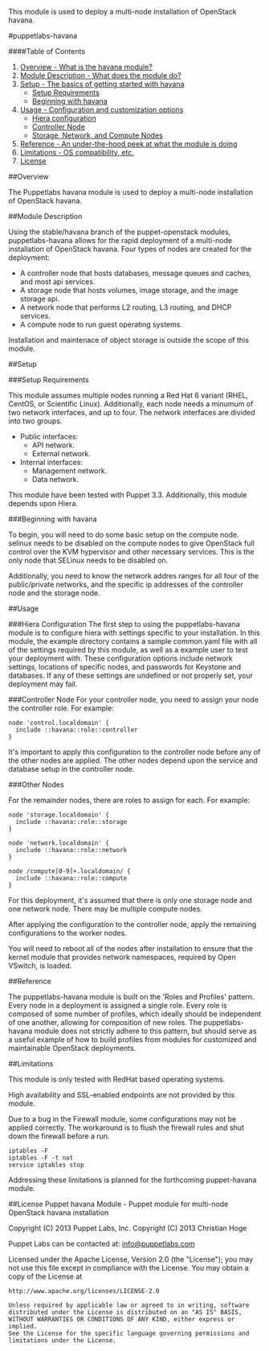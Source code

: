 This module is used to deploy a multi-node installation of OpenStack havana.

#puppetlabs-havana

####Table of Contents

1. [Overview - What is the havana module?](#overview)
2. [Module Description - What does the module do?](#module-description)
3. [Setup - The basics of getting started with havana](#setup)
    * [Setup Requirements](#setup-requirements)
    * [Beginning with havana](#beginning-with-havana)
4. [Usage - Configuration and customization options](#usage)
    * [Hiera configuration](#hiera-configuration)
    * [Controller Node](#controller-node)
    * [Storage, Network, and Compute Nodes](#other-nodes)
5. [Reference - An under-the-hood peek at what the module is doing](#reference)
6. [Limitations - OS compatibility, etc.](#limitations)
7. [License](#license)

##Overview

The Puppetlabs havana module  is used to deploy a multi-node installation of OpenStack havana.

##Module Description

Using the stable/havana branch of the puppet-openstack modules, puppetlabs-havana allows
for the rapid deployment of a multi-node installation of OpenStack havana. Four types
of nodes are created for the deployment:

* A controller node that hosts databases, message queues and caches, and most api services.
* A storage node that hosts volumes, image storage, and the image storage api.
* A network node that performs L2 routing, L3 routing, and DHCP services.
* A compute node to run guest operating systems.

Installation and maintenace of object storage is outside the scope of this module.

##Setup

###Setup Requirements

This module assumes multiple nodes running a Red Hat 6 variant (RHEL, CentOS, or Scientific Linux).
Additionally, each node needs a minumum of two network interfaces, and up to four. The network
interfaces are divided into two groups. 

- Public interfaces:
  * API network.
  * External network.
- Internal interfaces:
  * Management network.
  * Data network.

This module have been tested with Puppet 3.3. Additionally, this module depends upon Hiera.

###Beginning with havana

To begin, you will need to do some basic setup on the compute node. selinux needs to be disabled
on the compute nodes to give OpenStack full control over the KVM hypervisor and other necessary 
services. This is the only node that SELinux needs to be disabled on.

Additionally, you need to know the network addres ranges for all four of the public/private networks,
and the specific ip addresses of the controller node and the storage node.

##Usage

###Hiera Configuration
The first step to using the puppetlabs-havana module is to configure hiera with settings specific
to your installation. In this module, the example directory contains a sample common.yaml file
with all of the settings required by this module, as well as a example user to test your deployment
with. These configuration options include network settings, locations of specific nodes, and
passwords for Keystone and databases. If any of these settings are undefined or not properly set, your
deployment may fail.

###Controller Node
For your controller node, you need to assign your node the controller role. For example:

```
node 'control.localdomain' {
  include ::havana::role::controller
}
```

It's important to apply this configuration to the controller node before any of the other
nodes are applied. The other nodes depend upon the service and database setup in the controller
node.

###Other Nodes

For the remainder nodes, there are roles to assign for each. For example:
```
node 'storage.localdomain' {
  include ::havana::role::storage
}

node 'network.localdomain' {
  include ::havana::role::network
}

node /compute[0-9]+.localdomain/ {
  include ::havana::role::compute
}
```

For this deployment, it's assumed that there is only one storage node and one network
node. There may be multiple compute nodes.

After applying the configuration to the controller node, apply the remaining
configurations to the worker nodes. 

You will need to reboot all of the nodes after installation to ensure that the kernel
module that provides network namespaces, required by Open VSwitch, is loaded.

##Reference

The puppetlabs-havana module is built on the 'Roles and Profiles' pattern. Every node
in a deployment is assigned a single role. Every role is composed of some number of
profiles, which ideally should be independent of one another, allowing for composition
of new roles. The puppetlabs-havana module does not strictly adhere to this pattern,
but should serve as a useful example of how to build profiles from modules for customized
and maintainable OpenStack deployments.

##Limitations

This module is only tested with RedHat based operating systems.

High availability and SSL-enabled endpoints are not provided by this module.

Due to a bug in the Firewall module, some configurations may not be
applied correctly. The workaround is to flush the firewall rules and shut down
the firewall before a run.

```
iptables -F
iptables -F -t nat
service iptables stop
```

Addressing these limitations is planned for the forthcoming puppet-havana module.

##License
Puppet havana Module - Puppet module for multi-node OpenStack havana installation

Copyright (C) 2013 Puppet Labs, Inc.
Copyright (C) 2013 Christian Hoge

Puppet Labs can be contacted at: info@puppetlabs.com

Licensed under the Apache License, Version 2.0 (the "License");
you may not use this file except in compliance with the License.
You may obtain a copy of the License at

    http://www.apache.org/licenses/LICENSE-2.0

    Unless required by applicable law or agreed to in writing, software
    distributed under the License is distributed on an "AS IS" BASIS,
    WITHOUT WARRANTIES OR CONDITIONS OF ANY KIND, either express or implied.
    See the License for the specific language governing permissions and
    limitations under the License.
